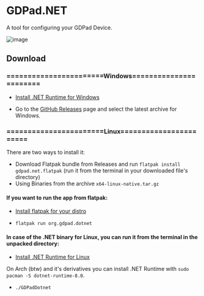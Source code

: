 # GDPad.NET

A tool for configuring your GDPad Device.

![image](https://github.com/user-attachments/assets/786e18a1-c073-4fe7-9d13-2aff9141141d)


## Download


### =======================Windows=======================

- [Install .NET Runtime for Windows](https://dotnet.microsoft.com/en-us/download/dotnet/thank-you/runtime-8.0.10-windows-x64-installer)

- Go to the [GitHub Releases](https://github.com/GDPad/GDPad.NET/releases) page and select the latest archive for Windows.



### =======================Linux=======================

There are two ways to install it: 

- Download Flatpak bundle from Releases and run `flatpak install gdpad.net.flatpak` (run it from the terminal in your downloaded file's directory)
- Using Binaries from the archive `x64-linux-native.tar.gz`




#### If you want to run the app from flatpak:

- [Install flatpak for your distro](https://flatpak.org/setup/)

- `flatpak run org.gdpad.dotnet`



#### In case of the .NET binary for Linux, you can run it from the terminal in the unpacked directory:

- [Install .NET Runtime for Linux](https://learn.microsoft.com/en-us/dotnet/core/install/linux?WT.mc_id=dotnet-35129-website)


On Arch (btw) and it's derivatives you can install .NET Runtime with `sudo pacman -S dotnet-runtime-8.0`.


- `./GDPadDotnet`
